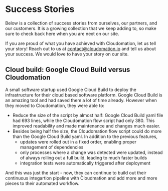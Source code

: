 # Success Stories

Below is a collection of success stories from ourselves, our partners, and our customers. It is a growing collection that we keep adding to, so make sure to check back here when you are next on our site.

If you are proud of what you have achieved with Cloudomation, let us tell your story! Reach out to us at contact@cloudomation.io and tell us about your success. We would love to have your story on our site.

## Cloud build: Google Cloud Build versus Cloudomation
A small software startup used Google Cloud Build to deploy the infrastructure for their cloud based software platform. Google Cloud Build is an amazing tool and had saved them a lot of time already. However when they moved to Cloudomation, they were able to:
- Reduce the size of the script by almost half: Google Cloud Build yaml file had 693 lines, while the Cloudomation flow script had only 380. This improved readability and made maintenance and changes much easier.
- Besides being half the size, the Cloudomation flow script could do more than the Google Cloud Build yaml. In addition to the previous features,
  - updates were rolled out in a fixed order, enabling proper management of dependencies
  - only processes where a change was detected were updated, instead of always rolling out a full build, leading to much faster builds
  - integration tests were automatically triggered after deployment

And this was just the start - now, they can continue to build out their continuous integartion pipeline with Cloudmation and add more and more pieces to their automated workflow.
